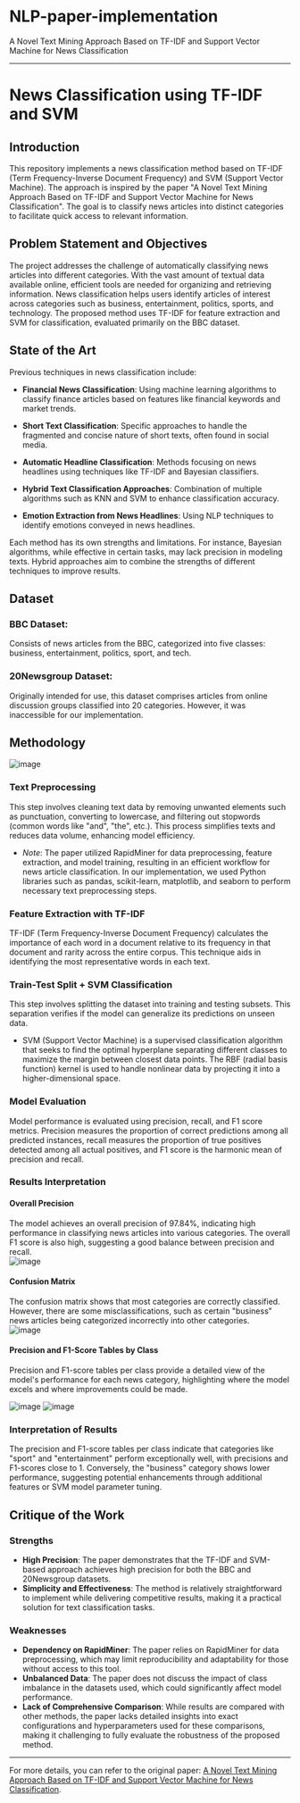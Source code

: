 # NLP-paper-implementation
A Novel Text Mining Approach Based on TF-IDF and Support Vector Machine for News Classification

---

# News Classification using TF-IDF and SVM

## Introduction
This repository implements a news classification method based on TF-IDF (Term Frequency-Inverse Document Frequency) and SVM (Support Vector Machine). The approach is inspired by the paper "A Novel Text Mining Approach Based on TF-IDF and Support Vector Machine for News Classification". The goal is to classify news articles into distinct categories to facilitate quick access to relevant information.

## Problem Statement and Objectives
The project addresses the challenge of automatically classifying news articles into different categories. With the vast amount of textual data available online, efficient tools are needed for organizing and retrieving information. News classification helps users identify articles of interest across categories such as business, entertainment, politics, sports, and technology. The proposed method uses TF-IDF for feature extraction and SVM for classification, evaluated primarily on the BBC dataset.

## State of the Art
Previous techniques in news classification include:
- **Financial News Classification**: Using machine learning algorithms to classify finance articles based on features like financial keywords and market trends.
  
- **Short Text Classification**: Specific approaches to handle the fragmented and concise nature of short texts, often found in social media.

- **Automatic Headline Classification**: Methods focusing on news headlines using techniques like TF-IDF and Bayesian classifiers.

- **Hybrid Text Classification Approaches**: Combination of multiple algorithms such as KNN and SVM to enhance classification accuracy.

- **Emotion Extraction from News Headlines**: Using NLP techniques to identify emotions conveyed in news headlines.

Each method has its own strengths and limitations. For instance, Bayesian algorithms, while effective in certain tasks, may lack precision in modeling texts. Hybrid approaches aim to combine the strengths of different techniques to improve results.

## Dataset
### BBC Dataset:
Consists of news articles from the BBC, categorized into five classes: business, entertainment, politics, sport, and tech.

### 20Newsgroup Dataset:
Originally intended for use, this dataset comprises articles from online discussion groups classified into 20 categories. However, it was inaccessible for our implementation.

## Methodology   

![image](https://github.com/najwanaamane/NLP-paper-implementation/assets/86806375/83fdc0b7-5b3b-4d5e-8545-f06b6034c9f7)

### Text Preprocessing
This step involves cleaning text data by removing unwanted elements such as punctuation, converting to lowercase, and filtering out stopwords (common words like "and", "the", etc.). This process simplifies texts and reduces data volume, enhancing model efficiency.
- *Note*: The paper utilized RapidMiner for data preprocessing, feature extraction, and model training, resulting in an efficient workflow for news article classification. In our implementation, we used Python libraries such as pandas, scikit-learn, matplotlib, and seaborn to perform necessary text preprocessing steps.

### Feature Extraction with TF-IDF
TF-IDF (Term Frequency-Inverse Document Frequency) calculates the importance of each word in a document relative to its frequency in that document and rarity across the entire corpus. This technique aids in identifying the most representative words in each text.

### Train-Test Split + SVM Classification
This step involves splitting the dataset into training and testing subsets. This separation verifies if the model can generalize its predictions on unseen data.
- SVM (Support Vector Machine) is a supervised classification algorithm that seeks to find the optimal hyperplane separating different classes to maximize the margin between closest data points. The RBF (radial basis function) kernel is used to handle nonlinear data by projecting it into a higher-dimensional space.

### Model Evaluation
Model performance is evaluated using precision, recall, and F1 score metrics. Precision measures the proportion of correct predictions among all predicted instances, recall measures the proportion of true positives detected among all actual positives, and F1 score is the harmonic mean of precision and recall.

### Results Interpretation
#### Overall Precision
The model achieves an overall precision of 97.84%, indicating high performance in classifying news articles into various categories. The overall F1 score is also high, suggesting a good balance between precision and recall.   
![image](https://github.com/najwanaamane/NLP-paper-implementation/assets/86806375/3abb6d60-1ea3-46f2-9bbc-a5935903c642)

#### Confusion Matrix
The confusion matrix shows that most categories are correctly classified. However, there are some misclassifications, such as certain "business" news articles being categorized incorrectly into other categories.   
![image](https://github.com/najwanaamane/NLP-paper-implementation/assets/86806375/3486047d-0100-47a4-801e-79f1f39ba567)


#### Precision and F1-Score Tables by Class
Precision and F1-score tables per class provide a detailed view of the model's performance for each news category, highlighting where the model excels and where improvements could be made.   

![image](https://github.com/najwanaamane/NLP-paper-implementation/assets/86806375/f41bf647-7480-45f4-aa5b-1ef55c49adaa)
![image](https://github.com/najwanaamane/NLP-paper-implementation/assets/86806375/5103bb14-0e37-483f-89e1-c42e0b006b66)


### Interpretation of Results
The precision and F1-score tables per class indicate that categories like "sport" and "entertainment" perform exceptionally well, with precisions and F1-scores close to 1. Conversely, the "business" category shows lower performance, suggesting potential enhancements through additional features or SVM model parameter tuning.

## Critique of the Work
### Strengths
- **High Precision**: The paper demonstrates that the TF-IDF and SVM-based approach achieves high precision for both the BBC and 20Newsgroup datasets.
- **Simplicity and Effectiveness**: The method is relatively straightforward to implement while delivering competitive results, making it a practical solution for text classification tasks.

### Weaknesses
- **Dependency on RapidMiner**: The paper relies on RapidMiner for data preprocessing, which may limit reproducibility and adaptability for those without access to this tool.
- **Unbalanced Data**: The paper does not discuss the impact of class imbalance in the datasets used, which could significantly affect model performance.
- **Lack of Comprehensive Comparison**: While results are compared with other methods, the paper lacks detailed insights into exact configurations and hyperparameters used for these comparisons, making it challenging to fully evaluate the robustness of the proposed method.

---


For more details, you can refer to the original paper: [A Novel Text Mining Approach Based on TF-IDF and Support Vector Machine for News Classification](https://ieeexplore.ieee.org/document/7569223).

